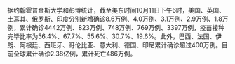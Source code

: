 据约翰霍普金斯大学和彭博统计，截至美东时间10月11日下午6时，美国、英国、土耳其、俄罗斯、印度分别新增确诊8.6万例、4.0万例、3.1万例、2.9万例、1.8万例，累计确诊4442万例、823万例、748万例、769万例、3397万例，疫苗接种完毕比率为56.4%、67.7%、55.6%、30.7%、19.6%。此外，巴西、法国、伊朗、阿根廷、西班牙、哥伦比亚、意大利、德国、印尼累计确诊超过400万例。目前全球累计确诊2.38亿例，累计死亡486万例。
